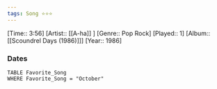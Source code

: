 ```yaml
---
tags: Song ⭐⭐⭐ 
---
```

[Time:: 3:56]
[Artist:: [[A-ha]] ]
[Genre:: Pop Rock]
[Played:: 1]
[Album:: [[Scoundrel Days (1986)]]]
[Year:: 1986]
### Dates
````dataview
TABLE Favorite_Song
WHERE Favorite_Song = "October"
````